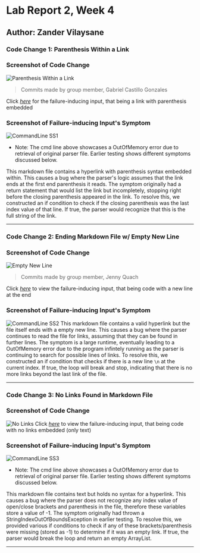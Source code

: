 # Lab Report 2, Week 4
## Author: Zander Vilaysane

### Code Change 1: Parenthesis Within a Link
### Screenshot of Code Change
![Parenthesis Within a Link][Code Changes SS1]
> Commits made by group member, Gabriel Castillo Gonzales

Click [*here*][test-file3.md] for the failure-inducing input, that being a link with parenthesis embedded
### Screenshot of Failure-inducing Input's Symptom
![CommandLine SS1][CommandLine SS1]
-  Note: The cmd line above showcases a OutOfMemory error due to retrieval of original parser file. Earlier testing shows different symptoms discussed below.

This markdown file contains a hyperlink with parenthesis syntax embedded within. This causes a bug where the parser's logic assumes that the link ends at the first end parenthesis it reads. The symptom originally had a return statement that would list the link but incompletely, stopping right before the closing parenthesis appeared in the link. To resolve this, we constructed an if condition to check if the closing parenthesis was the last index value of that line. If true, the parser would recognize that this is the full string of the link. 

---
### Code Change 2: Ending Markdown File w/ Empty New Line
### Screenshot of Code Change
![Empty New Line][Code Changes SS2]
> Commits made by group member, Jenny Quach

Click [*here*][test-file.md] to view the failure-inducing input, that being code with a new line at the end
### Screenshot of Failure-inducing Input's Symptom
![CommandLine SS2][CommandLine SS2]
This markdown file contains a valid hyperlink but the file itself ends with a empty new line. This causes a bug where the parser continues to read the file for links, assuming that they can be found in further lines. The symptom is a large runtime, eventually leading to a OutOfMemory error due to the program infintely running as the parser is continuing to search for possible lines of links. To resolve this, we constructed an if condition that checks if there is a new line `\n` at the current index. If true, the loop will break and stop, indicating that there is no more links beyond the last link of the file. 

---

### Code Change 3: No Links Found in Markdown File
### Screenshot of Code Change 
![No Links][Code Changes SS3]
Click [*here*][test-file2.md] to view the failure-inducing input, that being code with no links embedded (only text)
### Screenshot of Failure-inducing Input's Symptom
![CommandLine SS3][CommandLine SS3]
-  Note: The cmd line above showcases a OutOfMemory error due to retrieval of original parser file. Earlier testing shows different symptoms discussed below.

This markdown file contains text but holds no syntax for a hyperlink. This causes a bug where the parser does not recognize any index value of open/close brackets and parenthesis in the file, therefore these variables store a value of -1. The symptom originally had thrown a StringIndexOutOfBoundsException in earlier testing. To resolve this, we provided various if conditions to check if any of these brackets/parenthesis were missing (stored as -1) to determine if it was an empty link. If true, the parser would break the loop and return an empty ArrayList.

---
[Code Changes SS1]: https://user-images.githubusercontent.com/103156131/165001561-854a07ce-ae95-40a9-8dca-4ba1e786b6fa.JPG
[test-file3.md]: https://github.com/matchubi/markdown-parser-ZV/blob/main/test-file3.md?plain=1
[CommandLine SS1]: https://user-images.githubusercontent.com/103156131/165008280-412807de-ca82-4ce2-983e-964def6197e3.JPG
[Code Changes SS2]: https://user-images.githubusercontent.com/103156131/165002751-537c6e03-419a-4b27-88c8-75732fcd9427.JPG
[test-file.md]: https://github.com/matchubi/markdown-parser-ZV/blob/main/test-file.md?plain=1
[CommandLine SS2]: https://user-images.githubusercontent.com/103156131/165008256-380ecdef-c430-4691-a1c3-ec1f7a413b8f.JPG
[Code Changes SS3]: https://user-images.githubusercontent.com/103156131/165003328-b270a9af-e9c4-48da-a74f-38df53af6df2.JPG
[test-file2.md]: https://github.com/matchubi/markdown-parser-ZV/blob/main/test-file2.md?plain=1
[CommandLine SS3]: https://user-images.githubusercontent.com/103156131/165008203-8e9c41b8-f5e8-4272-a566-44a3a6376135.JPG

